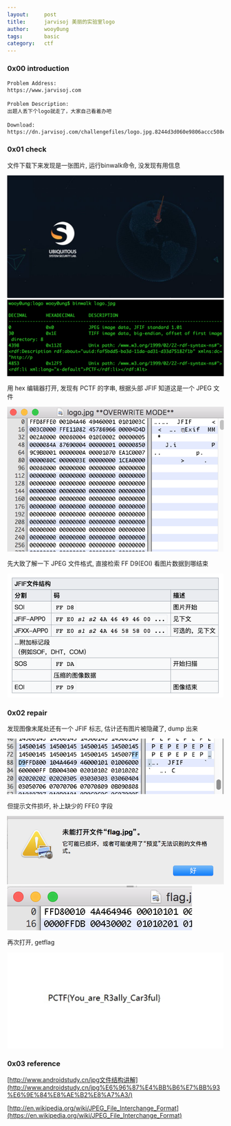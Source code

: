 ```yaml
---
layout:     post
title:      jarvisoj 美丽的实验室logo
author:     wooy0ung
tags: 		basic
category:  	ctf
---
```



### 0x00 introduction

```
Problem Address:
https://www.jarvisoj.com

Problem Description:
出题人丢下个logo就走了，大家自己看着办吧

Download:
https://dn.jarvisoj.com/challengefiles/logo.jpg.8244d3d060e9806accc508ec689fabfb
```
<!-- more -->


### 0x01 check

文件下载下来发现是一张图片, 运行binwalk命令, 没发现有用信息

![](/assets/img/ctf/basic/2017-08-06-jarvisoj-logo/0x00.png)
![](/assets/img/ctf/basic/2017-08-06-jarvisoj-logo/0x01.png)

用 hex 编辑器打开, 发现有 PCTF 的字串, 根据头部 JFIF 知道这是一个 JPEG 文件 

![](/assets/img/ctf/basic/2017-08-06-jarvisoj-logo/0x02.png)

先大致了解一下 JPEG 文件格式, 直接检索 FF D9(EOI) 看图片数据到哪结束

![](/assets/img/ctf/basic/2017-08-06-jarvisoj-logo/0x03.png)


### 0x02 repair

发现图像末尾处还有一个 JFIF 标志, 估计还有图片被隐藏了, dump 出来

![](/assets/img/ctf/basic/2017-08-06-jarvisoj-logo/0x04.png)

但提示文件损坏, 补上缺少的 FFE0 字段

![](/assets/img/ctf/basic/2017-08-06-jarvisoj-logo/0x05.png)
![](/assets/img/ctf/basic/2017-08-06-jarvisoj-logo/0x06.png)

再次打开, getflag

![](/assets/img/ctf/basic/2017-08-06-jarvisoj-logo/0x07.png)


### 0x03 reference

[http://www.androidstudy.cn/jpg文件结构讲解](http://www.androidstudy.cn/jpg%E6%96%87%E4%BB%B6%E7%BB%93%E6%9E%84%E8%AE%B2%E8%A7%A3/)

[http://en.wikipedia.org/wiki/JPEG_File_Interchange_Format](https://en.wikipedia.org/wiki/JPEG_File_Interchange_Format)